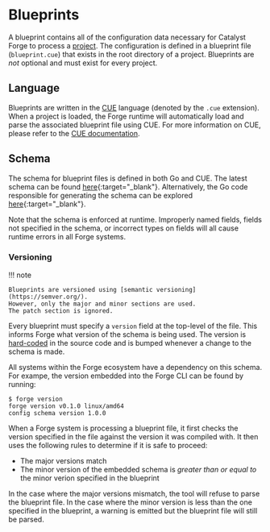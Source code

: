# Blueprints

A blueprint contains all of the configuration data necessary for Catalyst Forge to process a [project](./projects.md).
The configuration is defined in a blueprint file (`blueprint.cue`) that exists in the root directory of a project.
Blueprints are _not_ optional and must exist for every project.

## Language

Blueprints are written in the [CUE](https://cuelang.org/) language (denoted by the `.cue` extension).
When a project is loaded, the Forge runtime will automatically load and parse the associated blueprint file using CUE.
For more information on CUE, please refer to the [CUE documentation](https://cuelang.org/docs/).

## Schema

The schema for blueprint files is defined in both Go and CUE.
The latest schema can be found
[here](https://github.com/input-output-hk/catalyst-forge/blob/master/lib/blueprint/schema/_embed/schema.cue){:target="_blank"}.
Alternatively, the Go code responsible for generating the schema can be explored
[here](https://godocs.io/github.com/input-output-hk/catalyst-forge/lib/blueprint/schema){:target="_blank"}.

Note that the schema is enforced at runtime.
Improperly named fields, fields not specified in the schema, or incorrect types on fields will all cause runtime errors in all
Forge systems.

### Versioning

!!! note

    Blueprints are versioned using [semantic versioning](https://semver.org/).
    However, only the major and minor sections are used.
    The patch section is ignored.

Every blueprint must specify a `version` field at the top-level of the file.
This informs Forge what version of the schema is being used.
The version is [hard-coded](https://github.com/input-output-hk/catalyst-forge/blob/master/lib/blueprint/schema/version.cue) in
the source code and is bumped whenever a change to the schema is made.

All systems within the Forge ecosystem have a dependency on this schema.
For exampe, the version embedded into the Forge CLI can be found by running:

```shell
$ forge version
forge version v0.1.0 linux/amd64
config schema version 1.0.0
```

When a Forge system is processing a blueprint file, it first checks the version specified in the file against the version it was
compiled with.
It then uses the following rules to determine if it is safe to proceed:

- The major versions match
- The minor version of the embedded schema is _greater than or equal to_ the minor verion specified in the blueprint

In the case where the major versions mismatch, the tool will refuse to parse the blueprint file.
In the case where the minor version is less than the one specified in the blueprint, a warning is emitted but the blueprint file
will still be parsed.
